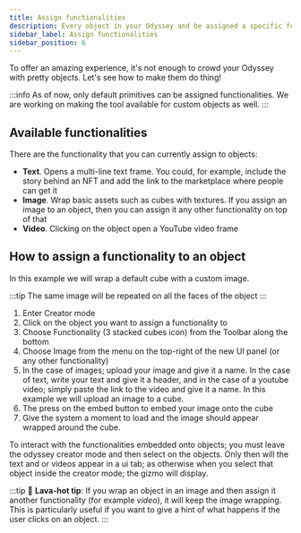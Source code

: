 ```yaml
---
title: Assign functionalities
description: Every object in your Odyssey and be assigned a specific function. For example, display an image, play a video, or even a sound (coming soon).
sidebar_label: Assign functionalities
sidebar_position: 6
---
```


To offer an amazing experience, it's not enough to crowd your Odyssey with pretty objects. Let's see how to make them do thing!

:::info
As of now, only default primitives can be assigned functionalities. We are working on making the tool available for custom objects as well.
:::

## Available functionalities

There are the functionality that you can currently assign to objects:

- **Text**. Opens a multi-line text frame. You could, for example, include the story behind an NFT and add the link to the marketplace where people can get it
- **Image**. Wrap basic assets such as cubes with textures. If you assign an image to an object, then you can assign it any other functionality on top of that
- **Video**. Clicking on the object open a YouTube video frame

## How to assign a functionality to an object

In this example we will wrap a default cube with a custom image.

:::tip
The same image will be repeated on all the faces of the object
:::

1. Enter Creator mode
2. Click on the object you want to assign a functionality to
3. Choose Functionality (3 stacked cubes icon) from the Toolbar along the bottom
4. Choose Image from the menu on the top-right of the new UI panel (or any other functionality)
5. In the case of images; upload your image and give it a name. In the case of text, write your text and give it a header, and in the case of a youtube video; simply paste the link to the video and give it a name. In this example we will upload an image to a cube.
6. The press on the embed button to embed your image onto the cube
7. Give the system a moment to load and the image should appear wrapped around the cube. 

To interact with the functionalities embedded onto objects; you must leave the odyssey creator mode and then select on the objects. Only then will the text and or videos appear in a ui tab; as otherwise when you select that object inside the creator mode; the gizmo will display. 

:::tip
🌋 **Lava-hot tip**: If you wrap an object in an image and then assign it another functionality (for example *video*), it will keep the image wrapping. This is particularly useful if you want to give a hint of what happens if the user clicks on an object.
:::

